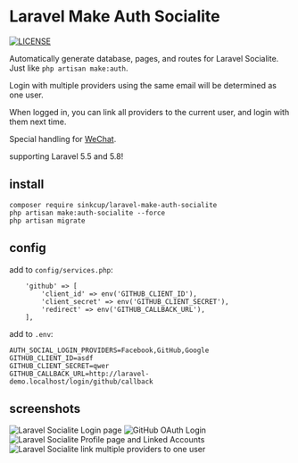 # Laravel Make Auth Socialite

[![LICENSE](https://img.shields.io/badge/license-Anti%20996-blue.svg)](https://github.com/sinkcup/laravel-make-auth-socialite/blob/master/LICENSE)

Automatically generate database, pages, and routes for Laravel Socialite. Just like `php artisan make:auth`.

Login with multiple providers using the same email will be determined as one user.

When logged in, you can link all providers to the current user, and login with them next time.

Special handling for [WeChat](https://sinkcup.github.io/laravel-socialite-wechat-login).

supporting Laravel 5.5 and 5.8!

## install

```
composer require sinkcup/laravel-make-auth-socialite
php artisan make:auth-socialite --force
php artisan migrate
```

## config

add to `config/services.php`:

```
    'github' => [
        'client_id' => env('GITHUB_CLIENT_ID'),
        'client_secret' => env('GITHUB_CLIENT_SECRET'),
        'redirect' => env('GITHUB_CALLBACK_URL'),
    ],
```

add to `.env`:

```
AUTH_SOCIAL_LOGIN_PROVIDERS=Facebook,GitHub,Google
GITHUB_CLIENT_ID=asdf
GITHUB_CLIENT_SECRET=qwer
GITHUB_CALLBACK_URL=http://laravel-demo.localhost/login/github/callback
```

## screenshots

![Laravel Socialite Login page](https://user-images.githubusercontent.com/4971414/59020731-2a17c080-887d-11e9-8cc7-c8c46f97dd1b.png)
![GitHub OAuth Login](https://user-images.githubusercontent.com/4971414/59006611-764f0a80-8855-11e9-9ac9-0f4de8ff6e77.png)
![Laravel Socialite Profile page and Linked Accounts](https://user-images.githubusercontent.com/4971414/59092834-120b7400-8945-11e9-8b1d-ae50c862e6a8.png)
![Laravel Socialite link multiple providers to one user](https://user-images.githubusercontent.com/4971414/59086178-876e4900-8933-11e9-8dad-e2a449a5689e.png)
